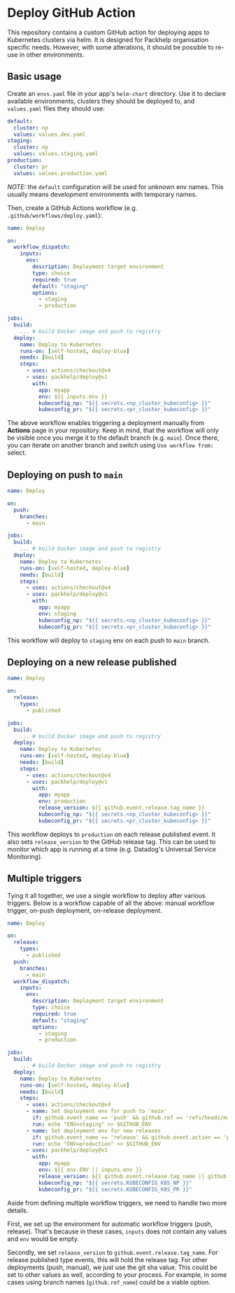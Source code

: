 # Deploy GitHub Action



This repository contains a custom GitHub action for deploying apps to Kubernetes clusters via helm. It is designed for Packhelp organisation specific needs. However, with some alterations, it should be possible to re-use in other environments.

## Basic usage

Create an `envs.yaml` file in your app's `helm-chart` directory. Use it to declare available environments, clusters they should be deployed to, and `values.yaml` files they should use:

```yaml
default:
  cluster: np
  values: values.dev.yaml
staging:
  cluster: np
  values: values.staging.yaml
production:
  cluster: pr
  values: values.production.yaml
```

*NOTE:* the `default` configuration will be used for unknown env names. This usually means development environments with temporary names.

Then, create a GitHub Actions workflow (e.g. `.github/workflows/deploy.yaml`):

```yaml
name: Deploy

on:
  workflow_dispatch:
    inputs:
      env:
        description: Deployment target environment
        type: choice
        required: true
        default: "staging"
        options:
          - staging
          - production

jobs:
  build:
    ... # build Docker image and push to registry
  deploy:
    name: Deploy to Kubernetes
    runs-on: [self-hosted, deploy-blue]
    needs: [build]
    steps:
      - uses: actions/checkout@v4
      - uses: packhelp/deploy@v1
        with:
          app: myapp
          env: ${{ inputs.env }}
          kubeconfig_np: "${{ secrets.<np_cluster_kubeconfig> }}"
          kubeconfig_pr: "${{ secrets.<pr_cluster_kubeconfig> }}"

```

The above workflow enables triggering a deployment manually from **Actions** page in your repository. Keep in mind, that the workflow will only be visible once you merge it to the default branch (e.g. `main`). Once there, you can iterate on another branch and switch using `Use workflow from:` select.

## Deploying on push to `main`

```yaml
name: Deploy

on:
  push:
    branches:
      - main

jobs:
  build:
    ... # build Docker image and push to registry
  deploy:
    name: Deploy to Kubernetes
    runs-on: [self-hosted, deploy-blue]
    needs: [build]
    steps:
      - uses: actions/checkout@v4
      - uses: packhelp/deploy@v1
        with:
          app: myapp
          env: staging
          kubeconfig_np: "${{ secrets.<np_cluster_kubeconfig> }}"
          kubeconfig_pr: "${{ secrets.<pr_cluster_kubeconfig> }}"
```

This workflow will deploy to `staging` env on each push to `main` branch.

## Deploying on a new release published

```yaml
name: Deploy

on:
  release:
    types:
      - published

jobs:
  build:
    ... # build Docker image and push to registry
  deploy:
    name: Deploy to Kubernetes
    runs-on: [self-hosted, deploy-blue]
    needs: [build]
    steps:
      - uses: actions/checkout@v4
      - uses: packhelp/deploy@v1
        with:
          app: myapp
          env: production
          release_version: ${{ github.event.release.tag_name }}
          kubeconfig_np: "${{ secrets.<np_cluster_kubeconfig> }}"
          kubeconfig_pr: "${{ secrets.<pr_cluster_kubeconfig> }}"
```

This workflow deploys to `production` on each release published event. It also sets `release_version` to the GitHub release tag. This can be used to monitor which app is running at a time (e.g. Datadog's Universal Service Monitoring).

## Multiple triggers

Tying it all together, we use a single workflow to deploy after various triggers. Below is a workflow capable of all the above: manual workflow trigger, on-push deployment, on-release deployment.

```yaml
name: Deploy

on:
  release:
    types:
      - published
  push:
    branches:
      - main
  workflow_dispatch:
    inputs:
      env:
        description: Deployment target environment
        type: choice
        required: true
        default: "staging"
        options:
          - staging
          - production

jobs:
  build:
    ... # build Docker image and push to registry
  deploy:
    name: Deploy to Kubernetes
    runs-on: [self-hosted, deploy-blue]
    needs: [build]
    steps:
      - uses: actions/checkout@v4
      - name: Set deployment env for push to 'main'
        if: github.event_name == 'push' && github.ref == 'refs/heads/main'
        run: echo "ENV=staging" >> $GITHUB_ENV
      - name: Set deployment env for new releases
        if: github.event_name == 'release' && github.event.action == 'published'
        run: echo "ENV=production" >> $GITHUB_ENV
      - uses: packhelp/deploy@v1
        with:
          app: myapp
          env: ${{ env.ENV || inputs.env }}
          release_version: ${{ github.event.release.tag_name || github.sha }}
          kubeconfig_np: "${{ secrets.KUBECONFIG_K8S_NP }}"
          kubeconfig_pr: "${{ secrets.KUBECONFIG_K8S_PR }}"


```

Aside from defining multiple workflow triggers, we need to handle two more details.

First, we set up the environment for automatic workflow triggers (push, release). That's because in these cases, `inputs` does not contain any values and `env` would be empty.

Secondly, we set `release_version` to `github.event.release.tag_name`. For release published type events, this will hold the release tag. For other deployments (push, manual), we just use the git sha value. This could be set to other values as well, according to your process. For example, in some cases using branch names (`github.ref_name`) could be a viable option.

